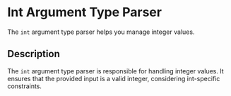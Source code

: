 # Int Argument Type Parser

The `int` argument type parser helps you manage integer values.

## Description

The `int` argument type parser is responsible for handling integer values. It
ensures that the provided input is a valid integer, considering int-specific
constraints.
